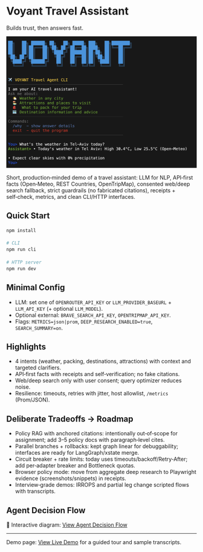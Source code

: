 # Voyant Travel Assistant

Builds trust, then answers fast.

![Voyant Travel Assistant Screenshot](./assets/screenshot.png)

Short, production‑minded demo of a travel assistant: LLM for NLP, API‑first facts (Open‑Meteo, REST Countries, OpenTripMap), consented web/deep search fallback, strict guardrails (no fabricated citations), receipts + self‑check, metrics, and clean CLI/HTTP interfaces.

## Quick Start
```bash
npm install

# CLI
npm run cli

# HTTP server
npm run dev
```

## Minimal Config
- LLM: set one of `OPENROUTER_API_KEY` or `LLM_PROVIDER_BASEURL` + `LLM_API_KEY` (+ optional `LLM_MODEL`).
- Optional external: `BRAVE_SEARCH_API_KEY`, `OPENTRIPMAP_API_KEY`.
- Flags: `METRICS=json|prom`, `DEEP_RESEARCH_ENABLED=true`, `SEARCH_SUMMARY=on`.

## Highlights
- 4 intents (weather, packing, destinations, attractions) with context and targeted clarifiers.
- API‑first facts with receipts and self‑verification; no fake citations.
- Web/deep search only with user consent; query optimizer reduces noise.
- Resilience: timeouts, retries with jitter, host allowlist, `/metrics` (Prom/JSON).

## Deliberate Tradeoffs → Roadmap
- Policy RAG with anchored citations: intentionally out‑of‑scope for assignment; add 3–5 policy docs with paragraph‑level cites.
- Parallel branches + rollbacks: kept graph linear for debuggability; interfaces are ready for LangGraph/xstate merge.
- Circuit breaker + rate limits: today uses timeouts/backoff/Retry‑After; add per‑adapter breaker and Bottleneck quotas.
- Browser policy mode: move from aggregate deep research to Playwright evidence (screenshots/snippets) in receipts.
- Interview‑grade demos: IRROPS and partial leg change scripted flows with transcripts.

## Agent Decision Flow

🔗 Interactive diagram:
[View Agent Decision Flow](https://www.mermaidchart.com/play#pako:eNq1WFtzGjkW_isqV00Z18bgWyaJs5kUxgy-EgIY24ynKNEtQOtuqaelNmbDVM3T1Lzu7o_Y_5VfsudI6lZj493Mw_JEd5_75TtH-rIRyJBtHG7ciUkk58GMppr0j-8EgV_9p7uNK8VScsmUolN2t_Ez2d7-gdR3vtxtNONEL2osln_jtSkfj1nK1ezj3cavjncHSZe3TC1JfRcEdVkSLQ5JXd2TiUwJJUHEaEp0Sh9YRH7JmNJcClCxwt-WS3IE3DMqwog1ZlRXtgqaI2NN4wsKDxhPtCIxePORVGrz2YKAltS93yrsanizumjWhaQhiajSBS2ZpDImKpKaxOBeuij0dXeNwu4e8I0zHoW52t49i5iWomRbd8_S7gPtA8RmsqgLNWdpZYtULi4uyVnvU7tEvW-pD0ygdJaKwpxtKaIFPEH0CvJGEZtjYEgyNXMZquhZymh4GnrRx0ZyE-jSTLRSmsz6IL4SW4ZXZJXD8nz3HWlIoZjQZEo1U2TMIGeMpDLTXEwtUdMIbkH063PK8T2ZszFRkNVgRgLL7wui5QPfwsCHTLNAOzUuKluHZMFUTchaJkx5FF60TOiXC2Q_QXaZaB7zv7OeUfc5Y-miFP0Tm6kTzFTCUjA-vmZjS9uGEimT7jlSCrQqi2OaFmK7TGURVMTX3_9pM0D-QgKuKVaqIj9tHmHxEku7-fNTYwXk52Tfl35bkiSV44jF1WrVExe5bB2UYxkyloDSF8N5UIrn6z8fz9c-nq3vfZSOQWvXKX0SqNb3NuFvfI2u2vgsQk-1YUBab4H9RxpFYxrcH5qKYiRhIkSff8E0kgdO7fuSuQdFlE6xkvHrqdDgacnIona7tkwJYIbpY0UqVl4VkcBQnRpfzlZlVbYO_zpOf9gGaKJKQctCNPE9-uTeWEIbXEvLHgHCAt2zesD3RS2k6BNNATqVo1I65YEm2PnWFFNTY6p4YF6aCssi5mN2Zi1MoCY6MuLBAmsAlQO8uX8jvUjYh8R89Qh3lvjKOEuwV7ih_rBpKTdJRTAWNh_BCkGjDzrNmM-y48ZInyHMHzebnVG32WvWu42TUbNdP7poHpOvf_wbzImTiD36kjwrQf4Z6u0xTair5xHWyiivlZGrZ4jsSu7fEwrzIf9YmXONZUWVFEBSMtIPh3Ow8ZJDbkCEyfXHUhKUjWkpNrYzjVEkg_wsSdN-Ofe2X-zm-N6IKCI3yP7s5lMO35iviatib9eFhZ2LPd8iaFjEiKbpFBo0fD7ozgtXLhGAmL6AYZTX43sYQcBIJjyCbDFXzu9JlqB7fQPdpvKetoCrUwURhM40tRZBoHEmaikjZQkvjbltCKGlL-LUNkbNGdUzjNFnsMw92H7zEq8hRT9C_asSUljuEB0VFglg2BqI8m--XU4CIYYgLkkPYco-fDs31aY9rRF9kFB68SdsMJ2zJB00wfwv8dr2rE9NyXbrrafMMBVHtuyX5MpEcv0kstRqoTSLwdtb9Nc-rSXMxL2Qc7EkA6BzD__Lo2fjXU4mAFKEC8VDRixQAIwZZo-WfVMn_ToUCnSwpllKgdd0rG__ft23UL_esMXs-_-lxs8_rOl_LUsbReG904Md098BLQiGXGTML1N2lzoCa9ljArmBXp9EfDp7ZnL3qLQNHv3_THZ60OTuM5OLnJhEuT7F0cUcQpc79rPx7RoRCvDk2vYkqXwCy77-9o9LgBi5gk3ErChb7h3IL2zqOUnOwp21j_tWT0NmQqcLa2AFpkGf2FecqW9Ul0vEDRdWWxnH4OZxCRAAtqmmkZxCnFc1rBPXt-L6iLTofD_lySVN1hjzhLmIthuq0K8wqmHMVKa4G1fdtmebfESxqfN3Jg21B9iyaEp9c3SMJR1MScKD-4ZMYSGv5DgPKxjgjVC4XGGnoaD1A79jh0cHXRpYJY2Io35TZzD0UTDIUyyG9oPFwe1d6zaujt1qO_vQBD2z1C4IfaA8olBfvgE6-74BOgf2uEeccmKXYX_qcMRYxR3cOHv5skxmHEKEaxt6BnmMItyPPOOBNQb3TIwD1Q4y8xORmfMii8dmxvVklgblwLx27O7R7qGdN7gti4V3vqYETxIGK4D3703Jv7flw9XzZR5HoGm3c0DSiIUwdo-oYptEcw158uu9E2ri8O7pmuPBfg1ulD6WsAMww2USvnst7-zBrVSy1_54ZUvWrpI1L9YhuKvMKyPhZtfgGn7um8P2qZhIUrGdWqi7sdV3s2dO0-bY48N4s-fDeLNfiBsVx6X8tLH79bd_7ePqS003KfDdZZNEXGmvzZ53bw7-e0peOF85czABN6_9-SqQWRSKTQB7DuiZwpH8AccUB3dXW__KDksXLGLuFnB_fDr2BsbIwS7eduSDxHruQzPY9aG5WnmF5g0wnFcCbIF1Laz1zDSvNbG2AqitUogH1qeCFnhLR8fTzZjQ_K4ETyIwhMFyvEjxFyiIlUWMnLye3yZW3jfNvU0rv7ep2ducAR6_IonL1gBT8-Syhr18XePEfsJxNOeK4Ra9sm7EiVS4x2KDUdP3z8J9bUvw1s6cTgo8umIXoFogdc2Q22HgIKZQf23r6dY9HZSf-nvlp0H54dY8DLFBHmjEcaduy4YrwNLCNbSWDTGbZpRArUURwCQLfQaHpSYZ7vtdPr8kWnM3M7RmDxEY60liFnTBiDItA6u_QDsIn5DYnnA8o--AoYPFoYXF4RtzIHpkeKslphlMsFKVDUt4OEQ87KRswh_JnKZiRb6HuCFCXFs-J3nrgrfje9im13ZypdzK4AIVi5Lj73Lmlf3Hzm1VPqIXL0HLCcugWHHyuYsoYu7G5jMmzOTJRDHiapGc41I2gbVWBH43NMN6mU-4kCskNscilqYyNT18J8CYtoTjo_m3XV4VuDI3YiEZLwgTD4ek8-nitHE7gm8fIFUgZ9Bs9Ovd-qjeOR2dN28JbpQVxRgJZaBq-ddes3_VqcbhVtXp6NpbAYDTe-W2jxyfcLC6E39-D8EDE1hScYd_VDzLo4P7O51Oze1eQMH7KDLUr0CSotVqtVB6OslVoW-pSaIiAuaRm6SvYCSZGYUo8Px2D47Q5p7l5eGXazped5uF0TQHEIinSeLaywZzQWEWYns9lIcAmNwVRK7kKANg1TkUksTWtkkzMHHYv_KLzPJJ1MGR8hsgxmfj1_8AnqSaBg)

---

Demo page: [View Live Demo](https://chernistry.github.io/voyant/) for a guided tour and sample transcripts.
